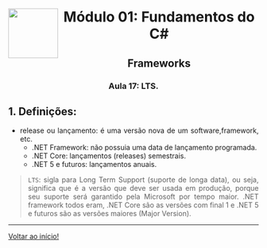 <div align="center">
<a href="https://github.com/monicaquintal" target="_blank"><img align="left" height="100" src="../assets/logo.png" /></a>
<h1>Módulo 01: Fundamentos do C#</h1>
<h2>Frameworks</h2>
<h3>Aula 17: LTS.</h3>
</div>

<div align="justify">

## 1. Definições:

- release ou lançamento: é uma versão nova de um software,framework, etc.
  - .NET Framework: não possuia uma data de lançamento programada.
  - .NET Core: lançamentos (releases) semestrais.
  - .NET 5 e futuros: lançamentos anuais. 

> `LTS`: sigla para Long Term Support (suporte de longa data), ou seja, significa que é a versão que deve ser usada em produção, porque seu suporte será garantido pela Microsoft por tempo maior. .NET framework todos eram, .NET Core são as versões com final 1 e .NET 5 e futuros são as versões maiores (Major Version).

---

[Voltar ao início!](https://github.com/monicaquintal/estudandoC-)